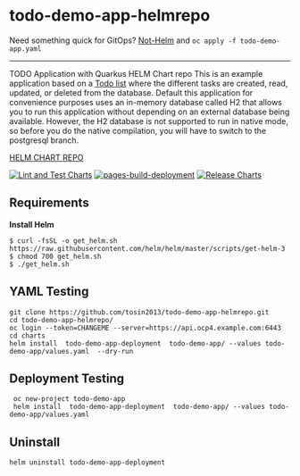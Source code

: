 # todo-demo-app-helmrepo

Need something quick for GitOps? [Not-Helm](not-helm) and `oc apply -f todo-demo-app.yaml`

---

TODO Application with Quarkus HELM Chart repo
This is an example application based on a [Todo list](https://github.com/tosin2013/todo-demo-app) where the different tasks are created, read, updated, or deleted from the database. Default this application for convenience purposes uses an in-memory database called H2 that allows you to run this application without depending on an external database being available. However, the H2 database is not supported to run in native mode, so before you do the native compilation, you will have to switch to the postgresql branch.

[HELM CHART REPO](https://tosin2013.github.io/todo-demo-app-helmrepo/)  

[![Lint and Test Charts](https://github.com/tosin2013/todo-demo-app-helmrepo/actions/workflows/main.yml/badge.svg)](https://github.com/tosin2013/todo-demo-app-helmrepo/actions/workflows/main.yml)
[![pages-build-deployment](https://github.com/tosin2013/todo-demo-app-helmrepo/actions/workflows/pages/pages-build-deployment/badge.svg)](https://github.com/tosin2013/todo-demo-app-helmrepo/actions/workflows/pages/pages-build-deployment)
[![Release Charts](https://github.com/tosin2013/todo-demo-app-helmrepo/actions/workflows/release.yaml/badge.svg)](https://github.com/tosin2013/todo-demo-app-helmrepo/actions/workflows/release.yaml)

## Requirements
**Install Helm**
```
$ curl -fsSL -o get_helm.sh https://raw.githubusercontent.com/helm/helm/master/scripts/get-helm-3
$ chmod 700 get_helm.sh
$ ./get_helm.sh
```

## YAML Testing
```
git clone https://github.com/tosin2013/todo-demo-app-helmrepo.git
cd todo-demo-app-helmrepo/
oc login --token=CHANGEME --server=https://api.ocp4.example.com:6443
cd charts
helm install  todo-demo-app-deployment  todo-demo-app/ --values todo-demo-app/values.yaml  --dry-run
```

## Deployment Testing
```
 oc new-project todo-demo-app
 helm install  todo-demo-app-deployment  todo-demo-app/ --values todo-demo-app/values.yaml 
 ```

## Uninstall
```
helm uninstall todo-demo-app-deployment
```
